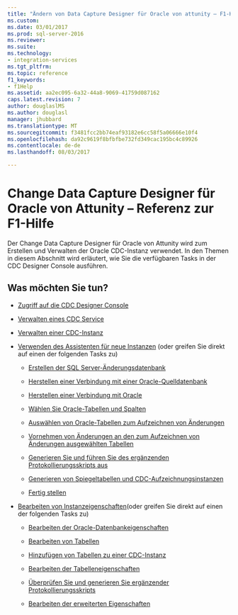 ```yaml
---
title: "Ändern von Data Capture Designer für Oracle von attunity – F1-Hilfe-Referenz | Microsoft Docs"
ms.custom: 
ms.date: 03/01/2017
ms.prod: sql-server-2016
ms.reviewer: 
ms.suite: 
ms.technology:
- integration-services
ms.tgt_pltfrm: 
ms.topic: reference
f1_keywords:
- f1Help
ms.assetid: aa2ec095-6a32-44a8-9069-41759d087162
caps.latest.revision: 7
author: douglaslMS
ms.author: douglasl
manager: jhubbard
ms.translationtype: MT
ms.sourcegitcommit: f3481fcc2bb74eaf93182e6cc58f5a06666e10f4
ms.openlocfilehash: da92c9619f8bfbfbe732fd349cac195bc4c89926
ms.contentlocale: de-de
ms.lasthandoff: 08/03/2017

---
```

# <a name="change-data-capture-designer-for-oracle-by-attunity-f1-help-reference"></a>Change Data Capture Designer für Oracle von Attunity – Referenz zur F1-Hilfe
  Der Change Data Capture Designer für Oracle von Attunity wird zum Erstellen und Verwalten der Oracle CDC-Instanz verwendet. In den Themen in diesem Abschnitt wird erläutert, wie Sie die verfügbaren Tasks in der CDC Designer Console ausführen.  
  
## <a name="what-do-you-want-to-do"></a>Was möchten Sie tun?  
  
-   [Zugriff auf die CDC Designer Console](../../integration-services/change-data-capture/access-the-cdc-designer-console.md)  
  
-   [Verwalten eines CDC Service](../../integration-services/change-data-capture/manage-a-cdc-service.md)  
  
-   [Verwalten einer CDC-Instanz](../../integration-services/change-data-capture/manage-a-cdc-instance.md)  
  
-   [Verwenden des Assistenten für neue Instanzen](../../integration-services/change-data-capture/use-the-new-instance-wizard.md) (oder greifen Sie direkt auf einen der folgenden Tasks zu)  
  
    -   [Erstellen der SQL Server-Änderungsdatenbank](../../integration-services/change-data-capture/create-the-sql-server-change-database.md)  
  
    -   [Herstellen einer Verbindung mit einer Oracle-Quelldatenbank](../../integration-services/change-data-capture/connect-to-an-oracle-source-database.md)  
  
    -   [Herstellen einer Verbindung mit Oracle](../../integration-services/change-data-capture/connect-to-oracle.md)  
  
    -   [Wählen Sie Oracle-Tabellen und Spalten](../../integration-services/change-data-capture/select-oracle-tables-and-columns.md)  
  
    -   [Auswählen von Oracle-Tabellen zum Aufzeichnen von Änderungen](../../integration-services/change-data-capture/select-oracle-tables-for-capturing-changes.md)  
  
    -   [Vornehmen von Änderungen an den zum Aufzeichnen von Änderungen ausgewählten Tabellen](../../integration-services/change-data-capture/make-changes-to-the-tables-selected-for-capturing-changes.md)  
  
    -   [Generieren Sie und führen Sie des ergänzenden Protokollierungsskripts aus](../../integration-services/change-data-capture/generate-and-run-the-supplemental-logging-script.md)  
  
    -   [Generieren von Spiegeltabellen und CDC-Aufzeichnungsinstanzen](../../integration-services/change-data-capture/generate-mirror-tables-and-cdc-capture-instances.md)  
  
    -   [Fertig stellen](../../integration-services/change-data-capture/finish.md)  
  
-   [Bearbeiten von Instanzeigenschaften](../../integration-services/change-data-capture/edit-instance-properties.md)(oder greifen Sie direkt auf einen der folgenden Tasks zu)  
  
    -   [Bearbeiten der Oracle-Datenbankeigenschaften](../../integration-services/change-data-capture/edit-the-oracle-database-properties.md)  
  
    -   [Bearbeiten von Tabellen](../../integration-services/change-data-capture/edit-tables.md)  
  
    -   [Hinzufügen von Tabellen zu einer CDC-Instanz](../../integration-services/change-data-capture/add-tables-to-a-cdc-instance.md)  
  
    -   [Bearbeiten der Tabelleneigenschaften](../../integration-services/change-data-capture/edit-the-table-properties.md)  
  
    -   [Überprüfen Sie und generieren Sie ergänzender Protokollierungsskripts](../../integration-services/change-data-capture/review-and-generate-supplemental-logging-scripts.md)  
  
    -   [Bearbeiten der erweiterten Eigenschaften](../../integration-services/change-data-capture/edit-the-advanced-properties.md)  
  
  
